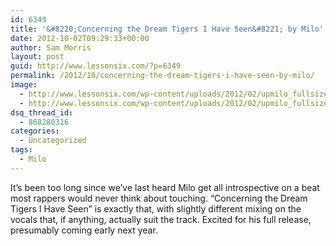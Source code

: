 ```yaml
---
id: 6349
title: '&#8220;Concerning the Dream Tigers I Have Seen&#8221; by Milo'
date: 2012-10-02T09:29:33+00:00
author: Sam Morris
layout: post
guid: http://www.lessonsix.com/?p=6349
permalink: /2012/10/concerning-the-dream-tigers-i-have-seen-by-milo/
image:
  - http://www.lessonsix.com/wp-content/uploads/2012/02/upmilo_fullsize_story1.jpg
  - http://www.lessonsix.com/wp-content/uploads/2012/02/upmilo_fullsize_story1.jpg
dsq_thread_id:
  - 868280316
categories:
  - Uncategorized
tags:
  - Milo
---
```

It&#8217;s been too long since we&#8217;ve last heard Milo get all introspective on a beat most rappers would never think about touching. &#8220;Concerning the Dream Tigers I Have Seen&#8221; is exactly that, with slightly different mixing on the vocals that, if anything, actually suit the track. Excited for his full release, presumably coming early next year.
